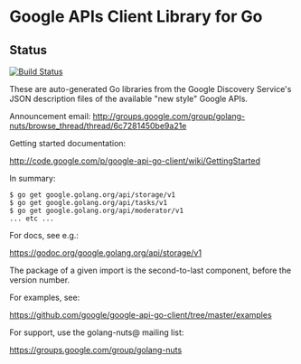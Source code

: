 # Google APIs Client Library for Go

## Status
[![Build Status](https://travis-ci.org/google/google-api-go-client.png)](https://travis-ci.org/google/google-api-go-client)

These are auto-generated Go libraries from the Google Discovery Service's JSON description files of the available "new style" Google APIs.

Announcement email:
http://groups.google.com/group/golang-nuts/browse_thread/thread/6c7281450be9a21e

Getting started documentation:

   http://code.google.com/p/google-api-go-client/wiki/GettingStarted

In summary:

```
$ go get google.golang.org/api/storage/v1
$ go get google.golang.org/api/tasks/v1
$ go get google.golang.org/api/moderator/v1
... etc ...
```

For docs, see e.g.:

   https://godoc.org/google.golang.org/api/storage/v1

The package of a given import is the second-to-last component, before the version number.

For examples, see:

   https://github.com/google/google-api-go-client/tree/master/examples

For support, use the golang-nuts@ mailing list:

   https://groups.google.com/group/golang-nuts
